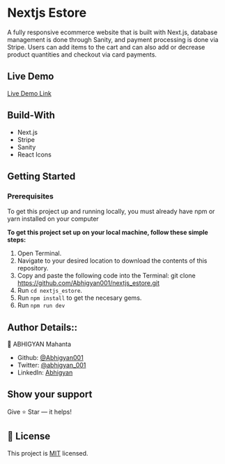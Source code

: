 # Nextjs Estore
A fully responsive ecommerce website that is built with Next.js, database management is done through Sanity, and payment processing is done via Stripe. Users can add items to the cart and can also add or decrease product quantities and checkout via card payments.

## Live Demo

[Live Demo Link](https://nextjs-estore-livid.vercel.app/)

## Build-With

- Next.js
- Stripe
- Sanity
- React Icons

## Getting Started

### Prerequisites

To get this project up and running locally, you must already have npm or yarn installed on your computer

**To get this project set up on your local machine, follow these simple steps:**

1. Open Terminal.
2. Navigate to your desired location to download the contents of this repository.
3. Copy and paste the following code into the Terminal: git clone https://github.com/Abhigyan001/nextjs_estore.git
4. Run ```cd nextjs_estore```.
5. Run ```npm install``` to get the necesary gems.
7. Run `npm run dev`

## Author Details::

👤 ABHIGYAN Mahanta

- Github: [@Abhigyan001](https://github.com/Abhigyan001)
- Twitter: [@abhigyan_001](https://twitter.com/abhigyan_001)
- LinkedIn: [Abhigyan](https://www.linkedin.com/in/abhigyanmahanta/)

## Show your support

Give ⭐ Star — it helps!

## 📝 License

This project is [MIT](lic.url) licensed.